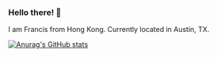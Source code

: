 ### Hello there! 👋

I am Francis from Hong Kong. Currently located in Austin, TX. 

[![Anurag's GitHub stats](https://github-readme-stats.vercel.app/api?username=francis816)](https://github.com/anuraghazra/github-readme-stats)

